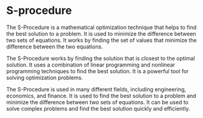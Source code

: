 # S-procedure

The S-Procedure is a mathematical optimization technique that helps to find the best solution to a problem. It is used to minimize the difference between two sets of equations. It works by finding the set of values that minimize the difference between the two equations.

The S-Procedure works by finding the solution that is closest to the optimal solution. It uses a combination of linear programming and nonlinear programming techniques to find the best solution. It is a powerful tool for solving optimization problems.

The S-Procedure is used in many different fields, including engineering, economics, and finance. It is used to find the best solution to a problem and minimize the difference between two sets of equations. It can be used to solve complex problems and find the best solution quickly and efficiently.
